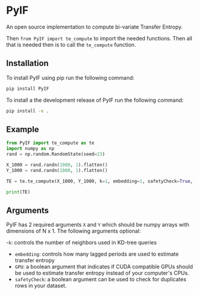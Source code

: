 # PyIF

An open source implementation to compute bi-variate Transfer Entropy.


Then `from PyIF import te_compute` to import the needed functions. Then all that is needed then is to call the `te_compute` function.

## Installation

To install PyIF using pip run the following command:
```bash
pip install PyIF
```

To install a the development release of PyIF run the following command:
```bash
pip install -e .
```

## Example

``` python
from PyIF import te_compute as te
import numpy as np
rand = np.random.RandomState(seed=23)

X_1000 = rand.randn(1000, 1).flatten()
Y_1000 = rand.randn(1000, 1).flatten()

TE = te.te_compute(X_1000, Y_1000, k=1, embedding=1, safetyCheck=True, GPU=False)

print(TE)
```

## Arguments

PyIF has 2 required arguments `X` and `Y` which should be numpy arrays with dimensions of N x 1. The following arguments optional:

-`k`: controls the number of neighbors used in KD-tree queries
- `embedding`: controls how many lagged periods are used to estimate transfer entropy
- `GPU`: a boolean argument that indicates if CUDA compatible GPUs should be used to estimate transfer entropy instead of your computer's CPUs.
-  `safetyCheck`: a boolean argument can be used to check for duplicates rows in your dataset.
